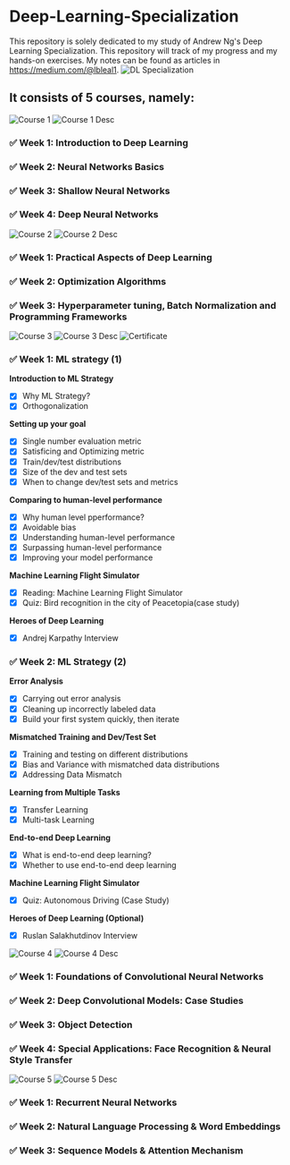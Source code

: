 # Deep-Learning-Specialization
This repository is solely dedicated to my study of Andrew Ng's Deep Learning Specialization. This repository will track of my progress and my hands-on exercises. My notes can be found as articles in https://medium.com/@lbleal1. 
![DL Specialization](/assets/dl-specialization.png)

## It consists of 5 courses, namely:
![Course 1](/assets/course-1.png)
![Course 1 Desc](/assets/course-1-desc.png)
### :white_check_mark: Week 1: Introduction to Deep Learning
### :white_check_mark: Week 2: Neural Networks Basics
### :white_check_mark: Week 3: Shallow Neural Networks
### :white_check_mark: Week 4: Deep Neural Networks


![Course 2](/assets/course-2.png)
![Course 2 Desc](/assets/course-2-desc.png)
### :white_check_mark: Week 1: Practical Aspects of Deep Learning
### :white_check_mark: Week 2: Optimization Algorithms
### :white_check_mark: Week 3: Hyperparameter tuning, Batch Normalization and Programming Frameworks

![Course 3](/assets/course-3.png)
![Course 3 Desc](/assets/course-3-desc.png)
![Certificate](https://github.com/lbleal1/Deep-Learning-Specialization/blob/master/assets/certificates/course-3.png?raw=true)
### :white_check_mark: Week 1: ML strategy (1)
**Introduction to ML Strategy**
 - [x] Why ML Strategy? 
 - [x] Orthogonalization

**Setting up your goal**
 - [x] Single number evaluation metric
 - [x] Satisficing and Optimizing metric 
 - [x] Train/dev/test distributions
 - [x] Size of the dev and test sets
 - [x] When to change dev/test sets and metrics

**Comparing to human-level performance**
 - [x] Why human level pperformance?
 - [x] Avoidable bias
 - [x] Understanding human-level performance
 - [x] Surpassing human-level performance
 - [x] Improving your model performance
 
 **Machine Learning Flight Simulator**
 - [x] Reading: Machine Learning Flight Simulator
 - [x] Quiz: Bird recognition in the city of Peacetopia(case study)
 
 **Heroes of Deep Learning**
 - [x] Andrej Karpathy Interview
 
### :white_check_mark: Week 2: ML Strategy (2) 
 **Error Analysis**
 - [x] Carrying out error analysis
 - [x] Cleaning up incorrectly labeled data
 - [x] Build your first system quickly, then iterate
 
 **Mismatched Training and Dev/Test Set**
 - [x] Training and testing on different distributions
 - [x] Bias and Variance with mismatched data distributions
 - [x] Addressing Data Mismatch
 
 **Learning from Multiple Tasks**
 - [x] Transfer Learning
 - [x] Multi-task Learning
 
 **End-to-end Deep Learning**
 - [x] What is end-to-end deep learning?
 - [x] Whether to use end-to-end deep learning
 
 **Machine Learning Flight Simulator**
 - [x] Quiz: Autonomous Driving (Case Study)
 
 **Heroes of Deep Learning (Optional)**
 - [x] Ruslan Salakhutdinov Interview
 
![Course 4](/assets/course-4.png)
![Course 4 Desc](/assets/course-4-desc.png)
### :white_check_mark: Week 1: Foundations of Convolutional Neural Networks
### :white_check_mark: Week 2: Deep Convolutional Models: Case Studies
### :white_check_mark: Week 3: Object Detection
### :white_check_mark: Week 4: Special Applications: Face Recognition & Neural Style Transfer

![Course 5](/assets/course-5.png)
![Course 5 Desc](/assets/course-5-desc.png)
### :white_check_mark: Week 1: Recurrent Neural Networks
### :white_check_mark: Week 2: Natural Language Processing & Word Embeddings
### :white_check_mark: Week 3: Sequence Models & Attention Mechanism
